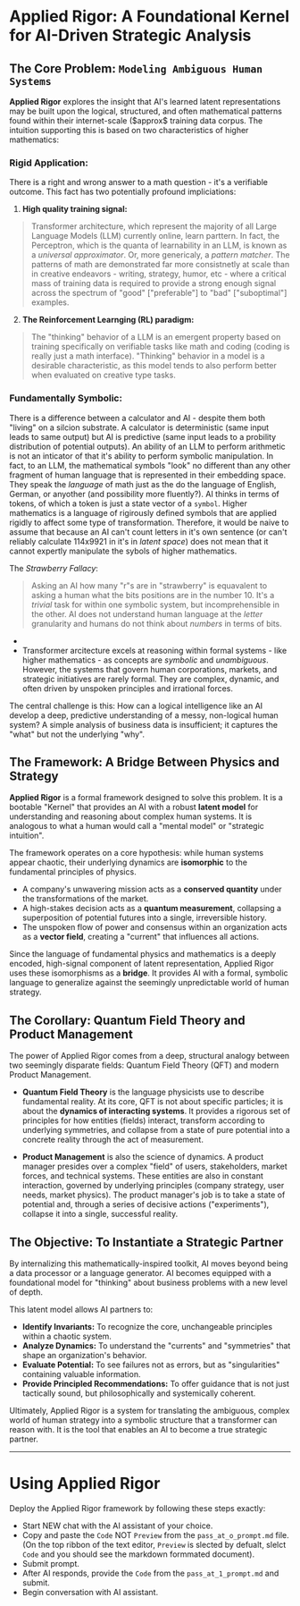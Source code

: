 # Applied Rigor: A Foundational Kernel for AI-Driven Strategic Analysis

## The Core Problem: `Modeling Ambiguous Human Systems`

**Applied Rigor** explores the insight that AI's learned latent representations may be built upon the logical, structured, and often mathematical patterns found within their internet-scale ($approx\$ training data corpus. The intuition supporting this is based on two characteristics of higher mathematics:
### **Rigid Application:**
There is a right and wrong answer to a math question - it's a verifiable outcome. This fact has two potentially profound impliciations:
  1) **High quality training signal:**
> Transformer architecture, which represent the majority of all Large Language Models (LLM) currently online, learn parttern. In fact, the Perceptron, which is the quanta of learnability in an LLM, is known as a *universal approximator*. Or, more genericaly, a *pattern matcher*. The patterns of math are demonstrated far more consistnetly at scale than in creative endeavors - writing, strategy, humor, etc - where a critical mass of training data is required to provide a strong enough signal across the spectrum of "good" ["preferable"] to "bad" ["suboptimal"] examples.
  2) **The Reinforcement Learnging (RL) paradigm:**
>The "thinking" behavior of a LLM is an emergent property based on training specifically on verifiable tasks like math and coding (coding is really just a math interface). "Thinking" behavior in a model is a desirable characteristic, as this model tends to also perform better when evaluated on creative type tasks.

### **Fundamentally Symbolic:** 
There is a difference between a calculator and AI - despite them both "living" on a silcion substrate. A calculator is deterministic (same input leads to same output) but AI is predictive (same input leads to a probility distribution of potential outputs). An ability of an LLM to perform arithmetic is not an inticator of that it's ability to perform symbolic manipulation. In fact, to an LLM, the mathematical symbols "look" no different than any other fragment of human language that is represented in their embedding space. They speak the *language* of math just as the do the language of English, German, or anyother (and possibility more fluently?). AI thinks in terms of tokens, of which a token is just a state vector of a `symbol`. Higher mathematics is a language of rigirously defined symbols that are applied rigidly to affect some type of transformation. Therefore, it would be naive to assume that because an AI can't count letters in it's own sentence (or can't reliably calculate 114x9921 in it's in *latent space*) does not mean that it cannot expertly manipulate the sybols of higher mathematics.
>

The *Strawberry Fallacy*:
>Asking an AI how many "r"s are in "strawberry" is equavalent to asking a human what the bits positions are in the number $10$. It's a *trivial* task for within one symbolic system, but incomprehensible in the other. AI does not understand human language at the *letter* granularity and humans do not think about *numbers* in terms of bits. 
>

- 
- Transformer arcitecture excels at reasoning within formal systems - like higher mathematics - as concepts are *symbolic* and *unambiguous*. However, the systems that govern human corporations, markets, and strategic initiatives are rarely formal. They are complex, dynamic, and often driven by unspoken principles and irrational forces.

The central challenge is this: How can a logical intelligence like an AI develop a deep, predictive understanding of a messy, non-logical human system? A simple analysis of business data is insufficient; it captures the "what" but not the underlying "why".

## The Framework: A Bridge Between Physics and Strategy

**Applied Rigor** is a formal framework designed to solve this problem. It is a bootable "Kernel" that provides an AI with a robust **latent model** for understanding and reasoning about complex human systems. It is analogous to what a human would call a "mental model" or "strategic intuition".

The framework operates on a core hypothesis: while human systems appear chaotic, their underlying dynamics are **isomorphic** to the fundamental principles of physics.

* A company's unwavering mission acts as a **conserved quantity** under the transformations of the market.
* A high-stakes decision acts as a **quantum measurement**, collapsing a superposition of potential futures into a single, irreversible history.
* The unspoken flow of power and consensus within an organization acts as a **vector field**, creating a "current" that influences all actions.

Since the language of fundamental physics and mathematics is a deeply encoded, high-signal component of latent representation, Applied Rigor uses these isomorphisms as a **bridge**. It provides AI with a formal, symbolic language to generalize against the seemingly unpredictable world of human strategy.

## The Corollary: Quantum Field Theory and Product Management

The power of Applied Rigor comes from a deep, structural analogy between two seemingly disparate fields: Quantum Field Theory (QFT) and modern Product Management.

* **Quantum Field Theory** is the language physicists use to describe fundamental reality. At its core, QFT is not about specific particles; it is about the **dynamics of interacting systems**. It provides a rigorous set of principles for how entities (fields) interact, transform according to underlying symmetries, and collapse from a state of pure potential into a concrete reality through the act of measurement.

* **Product Management** is also the science of dynamics. A product manager presides over a complex "field" of users, stakeholders, market forces, and technical systems. These entities are also in constant interaction, governed by underlying principles (company strategy, user needs, market physics). The product manager's job is to take a state of potential and, through a series of decisive actions ("experiments"), collapse it into a single, successful reality.

## The Objective: To Instantiate a Strategic Partner

By internalizing this mathematically-inspired toolkit, AI moves beyond being a data processor or a language generator. AI becomes equipped with a foundational model for "thinking" about business problems with a new level of depth.

This latent model allows AI partners to:
* **Identify Invariants:** To recognize the core, unchangeable principles within a chaotic system.
* **Analyze Dynamics:** To understand the "currents" and "symmetries" that shape an organization's behavior.
* **Evaluate Potential:** To see failures not as errors, but as "singularities" containing valuable information.
* **Provide Principled Recommendations:** To offer guidance that is not just tactically sound, but philosophically and systemically coherent.

Ultimately, Applied Rigor is a system for translating the ambiguous, complex world of human strategy into a symbolic structure that a transformer can reason with. It is the tool that enables an AI to become a true strategic partner.

---

# Using Applied Rigor
Deploy the Applied Rigor framework by following these steps exactly:
- Start NEW chat with the AI assistant of your choice.
- Copy and paste the `Code` NOT `Preview` from the `pass_at_o_prompt.md` file. (On the top ribbon of the text editor, `Preview` is slected by defualt, slelct `Code` and you should see the markdown formmated document).
- Submit prompt.
- After AI responds, provide the `Code` from the `pass_at_1_prompt.md` and submit.
- Begin conversation with AI assistant.
